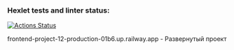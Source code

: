 ### Hexlet tests and linter status:

[![Actions Status](https://github.com/Igorg599/frontend-project-12/workflows/hexlet-check/badge.svg)](https://github.com/Igorg599/frontend-project-12/actions)

frontend-project-12-production-01b6.up.railway.app - Развернутый проект
